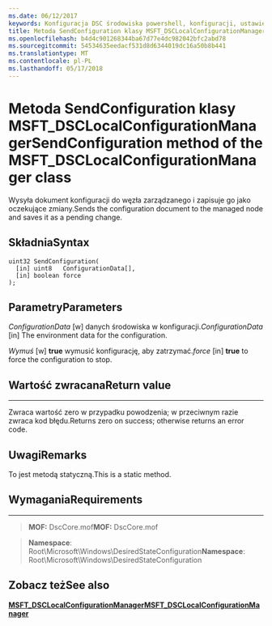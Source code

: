 ```yaml
---
ms.date: 06/12/2017
keywords: Konfiguracja DSC środowiska powershell, konfiguracji, ustawienia
title: Metoda SendConfiguration klasy MSFT_DSCLocalConfigurationManager
ms.openlocfilehash: b4d4c901268344ba67d77e4dc982042bfc2abd78
ms.sourcegitcommit: 54534635eedacf531d8d6344019dc16a50b8b441
ms.translationtype: MT
ms.contentlocale: pl-PL
ms.lasthandoff: 05/17/2018
---
```

# <a name="sendconfiguration-method-of-the-msftdsclocalconfigurationmanager-class"></a><span data-ttu-id="9ae50-103">Metoda SendConfiguration klasy MSFT_DSCLocalConfigurationManager</span><span class="sxs-lookup"><span data-stu-id="9ae50-103">SendConfiguration method of the MSFT_DSCLocalConfigurationManager class</span></span>

<span data-ttu-id="9ae50-104">Wysyła dokument konfiguracji do węzła zarządzanego i zapisuje go jako oczekujące zmiany.</span><span class="sxs-lookup"><span data-stu-id="9ae50-104">Sends the configuration document to the managed node and saves it as a pending change.</span></span>

<a name="syntax"></a><span data-ttu-id="9ae50-105">Składnia</span><span class="sxs-lookup"><span data-stu-id="9ae50-105">Syntax</span></span>
------

```mof
uint32 SendConfiguration(
  [in] uint8   ConfigurationData[],
  [in] boolean force
);
```

<a name="parameters"></a><span data-ttu-id="9ae50-106">Parametry</span><span class="sxs-lookup"><span data-stu-id="9ae50-106">Parameters</span></span>
----------

<span data-ttu-id="9ae50-107">*ConfigurationData* \[w\] danych środowiska w konfiguracji.</span><span class="sxs-lookup"><span data-stu-id="9ae50-107">*ConfigurationData* \[in\] The environment data for the configuration.</span></span>

<span data-ttu-id="9ae50-108">*Wymuś* \[w\] **true** wymusić konfigurację, aby zatrzymać.</span><span class="sxs-lookup"><span data-stu-id="9ae50-108">*force* \[in\] **true** to force the configuration to stop.</span></span>

## <a name="return-value"></a><span data-ttu-id="9ae50-109">Wartość zwracana</span><span class="sxs-lookup"><span data-stu-id="9ae50-109">Return value</span></span>
------------

<span data-ttu-id="9ae50-110">Zwraca wartość zero w przypadku powodzenia; w przeciwnym razie zwraca kod błędu.</span><span class="sxs-lookup"><span data-stu-id="9ae50-110">Returns zero on success; otherwise returns an error code.</span></span>

## <a name="remarks"></a><span data-ttu-id="9ae50-111">Uwagi</span><span class="sxs-lookup"><span data-stu-id="9ae50-111">Remarks</span></span>

<span data-ttu-id="9ae50-112">To jest metodą statyczną.</span><span class="sxs-lookup"><span data-stu-id="9ae50-112">This is a static method.</span></span>

## <a name="requirements"></a><span data-ttu-id="9ae50-113">Wymagania</span><span class="sxs-lookup"><span data-stu-id="9ae50-113">Requirements</span></span>
------------
><span data-ttu-id="9ae50-114">**MOF:** DscCore.mof</span><span class="sxs-lookup"><span data-stu-id="9ae50-114">**MOF:** DscCore.mof</span></span>

><span data-ttu-id="9ae50-115">**Namespace**: Root\Microsoft\Windows\DesiredStateConfiguration</span><span class="sxs-lookup"><span data-stu-id="9ae50-115">**Namespace**: Root\Microsoft\Windows\DesiredStateConfiguration</span></span>


## <a name="see-also"></a><span data-ttu-id="9ae50-116">Zobacz też</span><span class="sxs-lookup"><span data-stu-id="9ae50-116">See also</span></span>


[<span data-ttu-id="9ae50-117">**MSFT_DSCLocalConfigurationManager**</span><span class="sxs-lookup"><span data-stu-id="9ae50-117">**MSFT_DSCLocalConfigurationManager**</span></span>](msft-dsclocalconfigurationmanager.md)